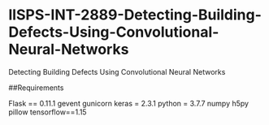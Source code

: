 # llSPS-INT-2889-Detecting-Building-Defects-Using-Convolutional-Neural-Networks
Detecting Building Defects Using Convolutional Neural  Networks

##Requirements

Flask == 0.11.1
gevent
gunicorn
keras = 2.3.1
python = 3.7.7
numpy
h5py
pillow
tensorflow==1.15


